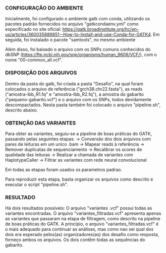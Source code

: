 ### CONFIGURAÇÃO DO AMBIENTE ###
Inicialmente, foi configurado o ambiente gatk com conda, utilizando os pacotes padrão fornecidos no arquivo "gatkcondaenv.yml" como especificado no site oficial: https://gatk.broadinstitute.org/hc/en-us/articles/360035889851--How-to-Install-and-use-Conda-for-GATK4.
Em seguida, foi instalado o pacote "samtools", no mesmo ambiente

Além disso, foi baixado o arquivo com os SNPs comuns conhecidos do dbSNP (https://ftp.ncbi.nih.gov/snp/organisms/human_9606/VCF/), com o nome "00-common_all.vcf".

### DISPOSIÇÃO DOS ARQUIVOS ###
Dentro da pasta do gatk, foi criada a pasta "Desafio", na qual foram colocados o arquivo de referência ("grch38.chr22.fasta"), as reads ("amostra-lbb_R1.fq" e "amostra-lbb_R2.fq"), a amostra do gabarito ("pequeno-gabarito.vcf") e o arquivo com os SNPs, todos devidamente descompactados.
Nesta pasta também foi colocado o arquivo "pipeline.sh", descrito abaixo.

### OBTENÇÂO DAS VARIANTES ###
Para obter as variantes, seguiu-se a pipeline de boas práticas do GATK, passando pelas seguintes etapas:
-> Conversão dos dois arquivos com pares de leituras em um unico .bam
-> Mapear reads à referência
-> Remover duplicatas de sequenciamento
-> Recalibrar os scores de qualidade das leituras
-> Realizar a chamada de variantes com HaplotypeCaller
-> Filtrar as variantes com rede neural convolucional

Em todas as etapas foram usados os parametros padrao.

Para reproduzir esta etapa, basta organizar os arquivos como descrito e executar o script "pipeline.sh".

### RESULTADO ###
Há dois resultados possiveis: O arquivo "variantes .vcf" possui todas as variantes encontradas. O arquivo "variantes_filtradas.vcf" apresenta apenas as variantes que passaram na etapa de filtragem, como descrito na pipeline de boas práticas do GATK.
A princípio, o arquivo "variantes_filtradas.vcf" é o mais adequado para continuar as análises, mas como nao sei qual dos dois era esperado pelos(as) organizadores(as) dos desafio como resposta, forneço ambos os arquivos. Os dois contêm todas as sequências do gabarito.
